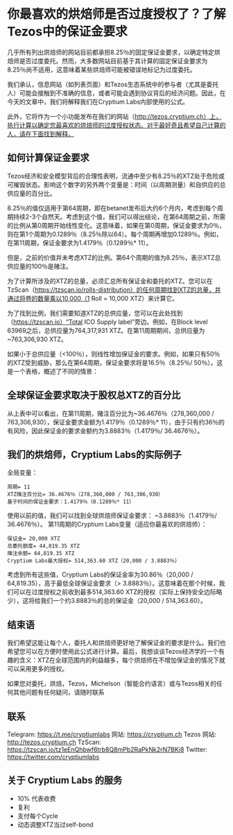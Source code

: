 # 你最喜欢的烘焙师是否过度授权了？了解Tezos中的保证金要求

几乎所有列出烘焙师的网站目前都承担8.25％的固定保证金要求，以确定特定烘焙师是否过度委托。然而，大多数网站目前基于其计算的固定保证金要求为8.25％尚不适用，这意味着某些烘焙师可能被错误地标记为过度委托。

我们承认，信息网站（如列表页面）和Tezos生态系统中的参与者（尤其是委托人）可能会接触到不准确的信息，或者可能会遇到协议背后的经济问题。因此，在今天的文章中，我们将解释我们在Cryptium Labs内部使用的公式。

此外，它将作为一个小功能发布在我们的网站（http://tezos.cryptium.ch）上，执行计算以确定您最喜欢的烘焙师的过度授权状态。对于最好奇且希望自己计算的人，请在下面找到解释。


## 如何计算保证金要求
Tezos经济和安全模型背后的合理性表明，流通中至少有8.25％的XTZ处于危险或可摧毁状态。影响这个数字的另外两个变量是：时间（以周期测量）和自供应的总供应量的百分比。

8.25％的值仅适用于第64周期，即在betanet发布后大约6个月内，考虑到每个周期持续2-3个自然天。考虑到这个值，我们可以得出结论，在第64周期之前，所需的比例从第0周期开始线性变化。这意味着，如果在第0周期，保证金要求为0％，则在第1个周期为0.1289％（8.25％除以64）。每个周期再增加0.1289％。例如，在第11周期，保证金要求为1.4179％（0.1289％* 11）。

但是，之前的价值并未考虑XTZ的比例。第64个周期的值为8.25％，表示XTZ总供应量的100％是赌注。

为了计算所涉及的XTZ的总量，必须汇总所有保证金和委托的XTZ。您可以在TzScan（https://tzscan.io/rolls-distribution）的任何周期找到XTZ的总量，并通过将卷的数量乘以10,000（1 Roll = 10,000 XTZ）来计算它。

为了找到比例，我们需要知道XTZ的总供应量，您可以在此处找到（https://tzscan.io）“Total ICO Supply label”旁边。例如，在Block level 63969之后，总供应量为764,317,931 XTZ。在第11周期期间，总供应量为~763,306,930 XTZ。

如果小于总供应量（<100％），则线性增加保证金的要求。例如，如果只有50％的XTZ受到威胁，那么在第64周期，保证金要求将是16.5％（8.25％/ 50％）。这是一个表格，概述了不同的情景：

## 全球保证金要求取决于股权总XTZ的百分比
从上表中可以看出，在第11周期，赌注百分比为~36.4676％（278,360,000 / 763,306,930），保证金要求金额为1.4179％（0.1289％* 11），由于只有约36％的有风险，因此保证金的要求金额约为3.8883％（1.4179％/ 36.4676％）。

## 我们的烘焙师，Cryptium Labs的实际例子
全局变量：
```
周期= 11
XTZ赌注百分比= 36.4676％（278,360,000 / 763,306,930）
基于时间的保证金要求：1.4179％（0.1289％* 11）
```
使用以前的值，我们可以找到全球烘焙师保证金要求：
~3.8883％（1.4179％/ 36.4676％）。
第11周期的Cryptium Labs变量（适应你最喜欢的烘焙师）：
```
保证金= 20,000 XTZ
总委托额度= 44,819.35 XTZ
赌注余额= 64,819.35 XTZ
Cryptium Labs最大授权= 514,363.60 XTZ（20,000 / 3.8883％）
``` 
考虑到所有这些值，Cryptium Labs的保证金率为30.86％（20,000 / 64,819.35），高于最低全球保证金要求（> 3.8883％）。这意味着在那个时候，我们可以在过度授权之前收到最多514,363.60 XTZ的授权（实际上保持安全边际略少），这将给我们一个约3.8883％的总的保证金（20,000 / 514,363.60）。

## 结束语
我们希望这能让每个人，委托人和烘焙师更好地了解保证金的要求是什么。我们也希望您可以在方便时使用此公式进行计算。最后，我想谈谈Tezos经济学的一个有趣的含义：XTZ在全球范围内的利益越多，每个烘焙师在不增加保证金的情况下就可以采用更多的授权。

如果您对委托，烘焙，Tezos，Michelson（智能合约语言）或与Tezos相关的任何其他问题有任何疑问，请随时联系

## 联系
Telegram: https://t.me/cryptiumlabs
网站: https://cryptium.ch
Tezos 网站: http://tezos.cryptium.ch
TzScan: https://tzscan.io/tz1eEnQhbwf6trb8Q8mPb2RaPkNk2rN7BKi8
Twitter: https://twitter.com/cryptiumlabs

## 关于 Cryptium Labs 的服务
* 10% 代表收费
* 复利
* 支付每个Cycle
* 动态调整XTZ当过self-bond